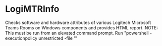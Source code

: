 # LogiMTRInfo
Checks software and hardware attributes of various Logitech Microsoft Teams Rooms on Windows components and provides HTML report.
NOTE: This must be run from an elevated command prompt. Run "powershell -executionpolicy unrestricted -file '<path to file>"
